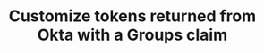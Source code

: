 ---
title: Customize tokens returned from Okta with a Groups claim
excerpt: Define Groups claims for tokens returned from Okta.
layout: Guides
sections:
 - overview
 - request-token-claim
 - add-groups-claim-org-as
 - next-steps
---